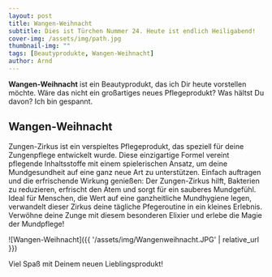 ```yaml
---
layout: post
title: Wangen-Weihnacht
subtitle: Dies ist Türchen Nummer 24. Heute ist endlich Heiligabend!
cover-img: /assets/img/path.jpg
thumbnail-img: ""
tags: [Beautyprodukte, Wangen-Weihnacht]
author: Arnd
---
```


**Wangen-Weihnacht** ist ein Beautyprodukt, das ich Dir heute vorstellen möchte. Wäre das nicht ein großartiges neues Pflegeprodukt? Was hältst Du davon? Ich bin gespannt. 

## Wangen-Weihnacht

Zungen-Zirkus ist ein verspieltes Pflegeprodukt, das speziell für deine Zungenpflege entwickelt wurde. Diese einzigartige Formel vereint pflegende Inhaltsstoffe mit einem spielerischen Ansatz, um deine Mundgesundheit auf eine ganz neue Art zu unterstützen. Einfach auftragen und die erfrischende Wirkung genießen: Der Zungen-Zirkus hilft, Bakterien zu reduzieren, erfrischt den Atem und sorgt für ein sauberes Mundgefühl. Ideal für Menschen, die Wert auf eine ganzheitliche Mundhygiene legen, verwandelt dieser Zirkus deine tägliche Pfegeroutine in ein kleines Erlebnis. Verwöhne deine Zunge mit diesem besonderen Elixier und erlebe die Magie der Mundpflege!

![Wangen-Weihnacht]({{ '/assets/img/Wangenweihnacht.JPG' | relative_url }})

Viel Spaß mit Deinem neuen Lieblingsprodukt!